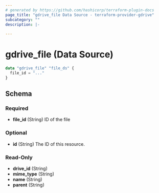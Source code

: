 ```yaml
---
# generated by https://github.com/hashicorp/terraform-plugin-docs
page_title: "gdrive_file Data Source - terraform-provider-gdrive"
subcategory: ""
description: |-
  
---
```


# gdrive_file (Data Source)

```terraform
data "gdrive_file" "file_ds" {
  file_id = "..."
}
```

<!-- schema generated by tfplugindocs -->
## Schema

### Required

- **file_id** (String) ID of the file

### Optional

- **id** (String) The ID of this resource.

### Read-Only

- **drive_id** (String)
- **mime_type** (String)
- **name** (String)
- **parent** (String)


